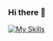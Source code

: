 ### Hi there 👋

[![My Skills](https://skillicons.dev/icons?i=html,css,javascript,react,nodejs,express,mongodb,jquery,tailwind,git,github,vite,vscode,aws)](https://skillicons.dev)

<!--
**Hamz1Ameer/Hamz1Ameer** is a ✨ _special_ ✨ repository because its `README.md` (this file) appears on your GitHub profile.

Here are some ideas to get you started:

- 🔭 I’m currently working on ...
- 🌱 I’m currently learning ...
- 👯 I’m looking to collaborate on ...
- 🤔 I’m looking for help with ...
- 💬 Ask me about ...
- 📫 How to reach me: ...
- 😄 Pronouns: ...
- ⚡ Fun fact: ...
-->
